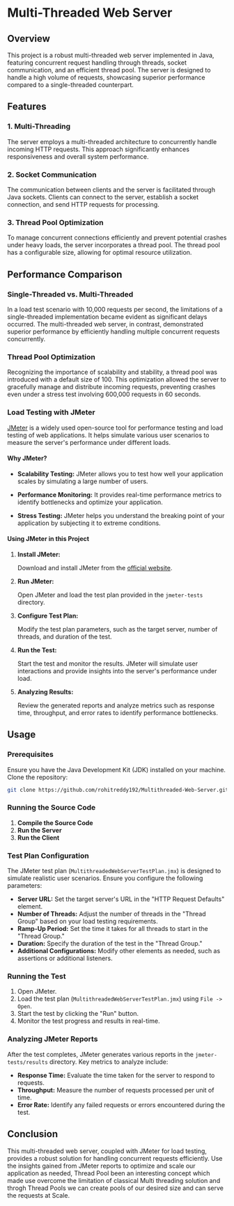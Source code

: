 # Multi-Threaded Web Server

## Overview

This project is a robust multi-threaded web server implemented in Java, featuring concurrent request handling through threads, socket communication, and an efficient thread pool. The server is designed to handle a high volume of requests, showcasing superior performance compared to a single-threaded counterpart.

## Features

### 1. Multi-Threading

The server employs a multi-threaded architecture to concurrently handle incoming HTTP requests. This approach significantly enhances responsiveness and overall system performance.

### 2. Socket Communication

The communication between clients and the server is facilitated through Java sockets. Clients can connect to the server, establish a socket connection, and send HTTP requests for processing.

### 3. Thread Pool Optimization

To manage concurrent connections efficiently and prevent potential crashes under heavy loads, the server incorporates a thread pool. The thread pool has a configurable size, allowing for optimal resource utilization.

## Performance Comparison

### Single-Threaded vs. Multi-Threaded

In a load test scenario with 10,000 requests per second, the limitations of a single-threaded implementation became evident as significant delays occurred. The multi-threaded web server, in contrast, demonstrated superior performance by efficiently handling multiple concurrent requests concurrently.

### Thread Pool Optimization

Recognizing the importance of scalability and stability, a thread pool was introduced with a default size of 100. This optimization allowed the server to gracefully manage and distribute incoming requests, preventing crashes even under a stress test involving 600,000 requests in 60 seconds.

### Load Testing with JMeter

[JMeter](https://jmeter.apache.org/) is a widely used open-source tool for performance testing and load testing of web applications. It helps simulate various user scenarios to measure the server's performance under different loads.

#### Why JMeter?

- **Scalability Testing:** JMeter allows you to test how well your application scales by simulating a large number of users.

- **Performance Monitoring:** It provides real-time performance metrics to identify bottlenecks and optimize your application.

- **Stress Testing:** JMeter helps you understand the breaking point of your application by subjecting it to extreme conditions.

#### Using JMeter in this Project

1. **Install JMeter:**

   Download and install JMeter from the [official website](https://jmeter.apache.org/download_jmeter.cgi).

2. **Run JMeter:**

   Open JMeter and load the test plan provided in the `jmeter-tests` directory.

3. **Configure Test Plan:**

   Modify the test plan parameters, such as the target server, number of threads, and duration of the test.

4. **Run the Test:**

   Start the test and monitor the results. JMeter will simulate user interactions and provide insights into the server's performance under load.

5. **Analyzing Results:**

   Review the generated reports and analyze metrics such as response time, throughput, and error rates to identify performance bottlenecks.

## Usage

### Prerequisites

Ensure you have the Java Development Kit (JDK) installed on your machine. Clone the repository:

```bash
git clone https://github.com/rohitreddy192/Multithreaded-Web-Server.git
```

### Running the Source Code
  1. **Compile the Source Code**
  2. **Run the Server**
  3. **Run the Client**

### Test Plan Configuration

The JMeter test plan (`MultithreadedWebServerTestPlan.jmx`) is designed to simulate realistic user scenarios. Ensure you configure the following parameters:

- **Server URL:** Set the target server's URL in the "HTTP Request Defaults" element.
- **Number of Threads:** Adjust the number of threads in the "Thread Group" based on your load testing requirements.
- **Ramp-Up Period:** Set the time it takes for all threads to start in the "Thread Group."
- **Duration:** Specify the duration of the test in the "Thread Group."
- **Additional Configurations:** Modify other elements as needed, such as assertions or additional listeners.

### Running the Test

1. Open JMeter.
2. Load the test plan (`MultithreadedWebServerTestPlan.jmx`) using `File -> Open`.
3. Start the test by clicking the "Run" button.
4. Monitor the test progress and results in real-time.

### Analyzing JMeter Reports

After the test completes, JMeter generates various reports in the `jmeter-tests/results` directory. Key metrics to analyze include:

- **Response Time:** Evaluate the time taken for the server to respond to requests.
- **Throughput:** Measure the number of requests processed per unit of time.
- **Error Rate:** Identify any failed requests or errors encountered during the test.

## Conclusion

This multi-threaded web server, coupled with JMeter for load testing, provides a robust solution for handling concurrent requests efficiently. Use the insights gained from JMeter reports to optimize and scale our application as needed, Thread Pool been an interesting concept which made use overcome the limitation of classical Multi threading solution and throgh Thread Pools we can create pools of our desired size and can serve the requests at Scale.

